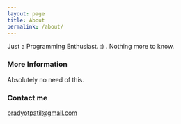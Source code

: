 ```yaml
---
layout: page
title: About
permalink: /about/
---
```


Just a Programming Enthusiast. :) . Nothing more to know.

### More Information

Absolutely no need of this.

### Contact me

[pradyotpatil@gmail.com](mailto:pradyotpatil@gmail.com)